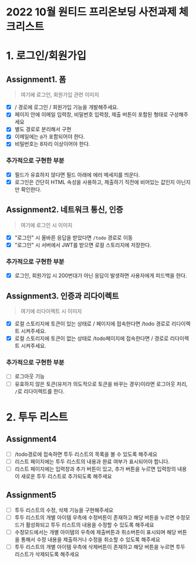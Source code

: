 # 2022 10월 원티드 프리온보딩 사전과제 체크리스트

# 1. 로그인/회원가입

## Assignment1. 폼

> 여기에 로그인, 회원가입 관련 이미지

- [x] / 경로에 로그인 / 회원가입 기능을 개발해주세요.
- [x] 페이지 안에 이메일 입력창, 비밀번호 입력창, 제출 버튼이 포함된 형태로 구성해주세요
- [x] 별도 경로로 분리해서 구현
- [x] 이메일에는 `@`가 포함되어야 한다.
- [x] 비밀번호는 8자리 이상이어야 한다.

### 추가적으로 구현한 부분

- [x] 필드가 유효하지 않다면 필드 아래에 에러 메세지를 띄운다.
- [x] 로그인은 간단히 HTML 속성을 사용하고, 제출하기 직전에 비어있는 값인지 아닌지만 확인한다.

## Assignment2. 네트워크 통신, 인증

> 여기에 로그인 시 이미지

- [x] "로그인" 시 올바른 응답을 받았다면 `/todo` 경로로 이동
- [x] "로그인" 시 서버에서 JWT를 받으면 로컬 스토리지에 저장한다.

### 추가적으로 구현한 부분

- [x] 로그인, 회원가입 시 200번대가 아닌 응답이 발생하면 사용자에게 피드백을 한다.

## Assignment3. 인증과 리다이렉트

> 여기에 리다이렉트 시 이미지

- [x] 로컬 스토리지에 토큰이 있는 상태로 / 페이지에 접속한다면 /todo 경로로 리다이렉트 시켜주세요.
- [x] 로컬 스토리지에 토큰이 없는 상태로 /todo페이지에 접속한다면 / 경로로 리다이렉트 시켜주세요.

### 추가적으로 구현한 부분

- [ ] 로그아웃 기능
- [ ] 유효하지 않은 토큰(유저가 의도적으로 토큰을 바꾸는 경우)이라면 로그아웃 처리, `/`로 리다이렉트를 한다.

# 2. 투두 리스트

## Assignment4

- [ ] /todo경로에 접속하면 투두 리스트의 목록을 볼 수 있도록 해주세요
- [ ] 리스트 페이지에는 투두 리스트의 내용과 완료 여부가 표시되어야 합니다.
- [ ] 리스트 페이지에는 입력창과 추가 버튼이 있고, 추가 버튼을 누르면 입력창의 내용이 새로운 투두 리스트로 추가되도록 해주세요

## Assignment5

- [ ] 투두 리스트의 수정, 삭제 기능을 구현해주세요
- [ ] 투두 리스트의 개별 아이템 우측에 수정버튼이 존재하고 해당 버튼을 누르면 수정모드가 활성화되고 투두 리스트의 내용을 수정할 수 있도록 해주세요
- [ ] 수정모드에서는 개별 아이템의 우측에 제출버튼과 취소버튼이 표시되며 해당 버튼을 통해서 수정 내용을 제출하거나 수정을 취소할 수 있도록 해주세요
- [ ] 투두 리스트의 개별 아이템 우측에 삭제버튼이 존재하고 해당 버튼을 누르면 투두 리스트가 삭제되도록 해주세요
